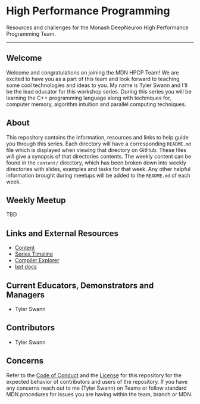 # High Performance Programming

Resources and challenges for the Monash DeepNeuron High Performance Programming Team.

---

## Welcome

Welcome and congratulations on joining the MDN HPCP Team! We are excited to have you as a part of this team and look forward to teaching some cool technologies and ideas to you. My name is Tyler Swann and I'll be the lead educator for this workshop series. During this series you will be learning the C++ programming language along with techniques for, computer memory, algorithm intuition and parallel computing techniques.

## About

This repository contains the information, resources and links to help guide you through this series. Each directory will have a corresponding `README.md` file which is displayed when viewing that directory on GitHub. These files will give a synopsis of that directories contents. The weekly content can be found in the `content/` directory, which has been broken down into weekly directories with slides, examples and tasks for that week. Any other helpful information brought during meetups will be added to the `README.md` of each week.

## Weekly Meetup

TBD

## Links and External Resources

- [Content](content/README.md)
- [Series Timeline](https://oraqlle.notion.site/4421929e24944bcfa4f3a771fb322a2b?v=924159b3db754c988d74bb9e31c436db)
- [Compiler Explorer](https://www.godbolt.org/)
- [bpt docs](https://bpt.pizza/docs/latest/index.html)

## Current Educators, Demonstrators and Managers

- Tyler Swann

## Contributors

- Tyler Swann

## Concerns

Refer to the [Code of Conduct](CODE_OF_CONDUCT.md) and the [License](LICENSE) for this repository for the expected behavior of contributors and users of the repository. If you have any concerns reach out to me (Tyler Swann) on Teams or follow standard MDN procedures for issues you are having within the team, branch or MDN.

